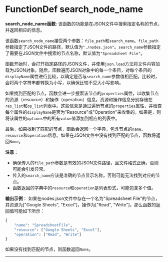 # FunctionDef search_node_name
**search_node_name函数**: 该函数的功能是在JSON文件中搜索指定名称的节点，并返回相应的信息。

该函数`search_node_name`接受两个参数：`file_path`和`search_name`。`file_path`参数指定了JSON文件的路径，默认值为`"./nodes.json"`。`search_name`参数指定了需要在JSON文件中搜索的节点名称，默认值为`"Spreadsheet File"`。

函数开始时，会打开指定路径的JSON文件，并使用`json.load`方法将文件内容加载为JSON对象。随后，函数遍历JSON对象中的每一个条目，对每个条目的`displayName`属性进行比较，以确定是否与`search_name`参数值相匹配。比较时，会将两个字符串都转换为小写，以确保比较不受大小写影响。

如果找到匹配的节点，函数会进一步搜索该节点的`properties`属性，以收集节点的资源（resource）和操作（operation）信息。资源和操作信息分别存储在`res_list`和`op_list`列表中。这些信息是通过遍历节点的`properties`属性，并检查每个属性的`displayName`是否为"Resource"或"Operation"来收集的。如果是，则将该属性的`options`中的所有`value`值添加到相应的列表中。

最后，如果找到了匹配的节点，函数会返回一个字典，包含节点的`name`、`resource`和`operation`信息。如果在JSON文件中没有找到匹配的节点，函数将返回`None`。

**注意**：
- 确保传入的`file_path`参数是有效的JSON文件路径，且文件格式正确，否则可能会引发异常。
- 传入的`search_name`应该是准确的节点显示名称，否则可能无法找到对应的节点。
- 函数返回的字典中的`resource`和`operation`是列表形式，可能包含多个值。

**输出示例**：
如果在nodes.json文件中存在一个名为"Spreadsheet File"的节点，其资源为["Google Sheets", "Excel"]，操作为["Read", "Write"]，那么函数的返回值可能如下所示：
```python
{
    "name": "SpreadsheetFile",
    "resource": ["Google Sheets", "Excel"],
    "operation": ["Read", "Write"]
}
```
如果没有找到匹配的节点，则函数返回`None`。
***
